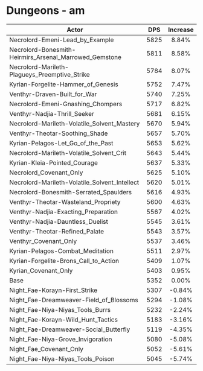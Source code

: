# Dungeons - am
| Actor | DPS | Increase |
|---|:---:|:---:|
|Necrolord-Emeni-Lead_by_Example|5825|8.84%|
|Necrolord-Bonesmith-Heirmirs_Arsenal_Marrowed_Gemstone|5811|8.58%|
|Necrolord-Marileth-Plagueys_Preemptive_Strike|5784|8.07%|
|Kyrian-Forgelite-Hammer_of_Genesis|5752|7.47%|
|Venthyr-Draven-Built_for_War|5740|7.25%|
|Necrolord-Emeni-Gnashing_Chompers|5717|6.82%|
|Venthyr-Nadjia-Thrill_Seeker|5681|6.15%|
|Necrolord-Marileth-Volatile_Solvent_Mastery|5670|5.94%|
|Venthyr-Theotar-Soothing_Shade|5657|5.70%|
|Kyrian-Pelagos-Let_Go_of_the_Past|5653|5.62%|
|Necrolord-Marileth-Volatile_Solvent_Crit|5643|5.44%|
|Kyrian-Kleia-Pointed_Courage|5637|5.33%|
|Necrolord_Covenant_Only|5625|5.10%|
|Necrolord-Marileth-Volatile_Solvent_Intellect|5620|5.01%|
|Necrolord-Bonesmith-Serrated_Spaulders|5616|4.93%|
|Venthyr-Theotar-Wasteland_Propriety|5600|4.63%|
|Venthyr-Nadjia-Exacting_Preparation|5567|4.02%|
|Venthyr-Nadjia-Dauntless_Duelist|5545|3.61%|
|Venthyr-Theotar-Refined_Palate|5543|3.57%|
|Venthyr_Covenant_Only|5537|3.46%|
|Kyrian-Pelagos-Combat_Meditation|5511|2.97%|
|Kyrian-Forgelite-Brons_Call_to_Action|5409|1.07%|
|Kyrian_Covenant_Only|5403|0.95%|
|Base|5352|0.00%|
|Night_Fae-Korayn-First_Strike|5307|-0.84%|
|Night_Fae-Dreamweaver-Field_of_Blossoms|5294|-1.08%|
|Night_Fae-Niya-Niyas_Tools_Burrs|5232|-2.24%|
|Night_Fae-Korayn-Wild_Hunt_Tactics|5183|-3.16%|
|Night_Fae-Dreamweaver-Social_Butterfly|5119|-4.35%|
|Night_Fae-Niya-Grove_Invigoration|5080|-5.08%|
|Night_Fae_Covenant_Only|5052|-5.61%|
|Night_Fae-Niya-Niyas_Tools_Poison|5045|-5.74%|
